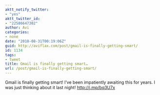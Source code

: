 ```yaml
---
aktt_notify_twitter:
- "yes"
aktt_twitter_id:
- "22586647302"
author: Avi
categories:
- none
date: "2010-08-31T00:19:06Z"
guid: http://aviflax.com/post/gmail-is-finally-getting-smart/
id: 1134
tags:
- tweet
title: Gmail is finally getting smart…
url: /post/gmail-is-finally-getting-smart/
---
```

Gmail is finally getting smart! I&#8217;ve been impatiently awaiting this for years. I was just thinking about it last night! <a href="http://j.mp/bq3U7x" rel="nofollow">http://j.mp/bq3U7x</a>